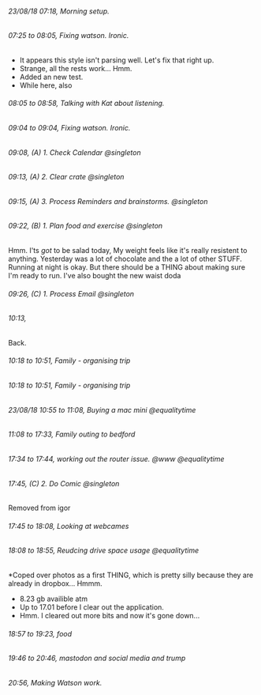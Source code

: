 
###### 23/08/18 07:18, Morning setup.
###### 07:25 to 08:05, Fixing watson. Ironic. 
* It appears this style isn't parsing well. Let's fix that right up. 
* Strange, all the rests work... Hmm. 
* Added an new test. 
* While here, also 


###### 08:05 to 08:58, Talking with Kat about listening. 


###### 09:04 to 09:04, Fixing watson. Ironic. 

###### 09:08, (A) 1. Check Calendar @singleton
###### 09:13, (A) 2. Clear crate @singleton
###### 09:15, (A) 3. Process Reminders and brainstorms. @singleton
###### 09:22, (B) 1. Plan food and exercise @singleton
Hmm. I'ts *got* to be salad today, My weight feels like it's really resistent to anything. Yesterday was a lot of chocolate and the a lot of other STUFF. Running at night is okay. But there should be a THING about making sure I'm ready to run. I've also bought the new waist doda 



###### 09:26, (C) 1. Process Email @singleton



###### 10:13,
Back.

###### 10:18 to 10:51, Family - organising trip
###### 10:18 to 10:51, Family - organising trip

###### 23/08/18 10:55 to 11:08, Buying a mac mini @equalitytime

###### 11:08 to 17:33, Family outing to bedford

###### 17:34 to 17:44, working out the router issue. @www @equalitytime

###### 17:45, (C) 2. Do Comic @singleton
Removed from igor

###### 17:45 to 18:08, Looking at webcames


###### 18:08 to 18:55, Reudcing drive space usage @equalitytime
*Coped over photos as a first THING, which is pretty silly because they are already in dropbox... Hmmm.   
* 8.23 gb availible atm 
* Up to 17.01 before I clear out the application. 
* Hmm. I cleared out more bits and now it's gone down... 

###### 18:57 to 19:23, food

###### 19:46 to 20:46, mastodon and social media and trump


###### 20:56, Making Watson work.
